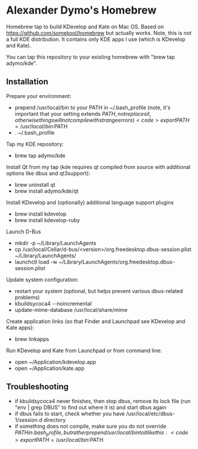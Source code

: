 Alexander Dymo's Homebrew
=========================
Homebrew tap to build KDevelop and Kate on Mac OS. Based on https://github.com/somekool/homebrew but actually works. Note, this is not a full KDE distribution. It contains only KDE apps I use (which is KDevelop and Kate).

You can tap this repository to your existing homebrew with "brew tap adymo/kde".

Installation
------------

Prepare your environment:

* prepend /usr/local/bin to your PATH in ~/.bash_profile (note, it's important that your setting extends $PATH, not replaces it, otherwise things will not compile with strange errors)  
  <code>export PATH=/usr/local/bin:$PATH</code>
* . ~/.bash_profile

Tap my KDE repository:

* brew tap adymo/kde

Install Qt from my tap (kde requires qt compiled from source with additional options like dbus and qt3support):

* brew uninstall qt
* brew install adymo/kde/qt 

Install KDevelop and (optionally) additional language support plugins

* brew install kdevelop
* brew install kdevelop-ruby

Launch D-Bus

* mkdir -p ~/Library/LaunchAgents
* cp /usr/local/Cellar/d-bus/&lt;version&gt;/org.freedesktop.dbus-session.plist ~/Library/LaunchAgents/
* launchctl load -w ~/Library/LaunchAgents/org.freedesktop.dbus-session.plist

Update system configuration:

* restart your system (optional, but helps prevent various dbus-related problems)
* kbuildsycoca4 --noincremental
* update-mime-database /usr/local/share/mime

Create application links (so that Finder and Launchpad see KDevelop and Kate apps):

* brew linkapps

Run KDevelop and Kate from Launchpad or from command line:

* open ~/Application/kdevelop.app
* open ~/Application/kate.app

Troubleshooting
---------------

* if kbuildsycoca4 never finishes, then stop dbus, remove its lock file (run "env | grep DBUS" to find out where it is) and start dbus again
* if dbus fails to start, check whether you have /usr/local/etc/dbus-1/session.d directory
* if something does not compile, make sure you do not override $PATH in .bash_profile, but rather prepend /usr/local/bin to it like this:  
  <code>export PATH=/usr/local/bin:$PATH</code>
